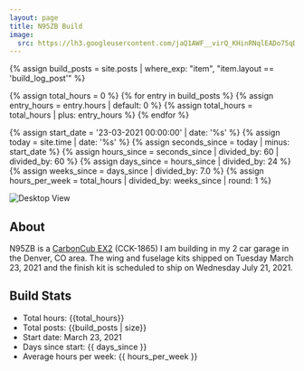 ```yaml
---
layout: page
title: N95ZB Build
image:
  src: https://lh3.googleusercontent.com/jaQ1AWF__virQ_KHinRNqlEADo75qDH9ELZvUXp4MR8Lp20077jocDrz3tA1x-hPyg4TgPSogJjAQgbqY9XU-ovsDDuGGyEsx45n4BQA9xM4RFmPaR_6rfIxoR5S5aZwkfFZH7tWumM=w2400
---
```


{% assign build_posts = site.posts | where_exp: "item", "item.layout == 'build_log_post'"  %}

{% assign total_hours = 0 %}
{% for entry in build_posts %}
  {% assign entry_hours = entry.hours | default: 0 %}
  {% assign total_hours = total_hours | plus: entry_hours %}
{% endfor %}

{% assign start_date = '23-03-2021 00:00:00' | date: '%s' %}
{% assign today = site.time | date: '%s' %}
{% assign seconds_since = today | minus: start_date %}
{% assign hours_since = seconds_since | divided_by: 60 | divided_by: 60 %}
{% assign days_since = hours_since | divided_by: 24 %}
{% assign weeks_since = days_since | divided_by: 7.0 %}
{% assign hours_per_week = total_hours | divided_by: weeks_since | round: 1 %}

![Desktop View](https://lh3.googleusercontent.com/jaQ1AWF__virQ_KHinRNqlEADo75qDH9ELZvUXp4MR8Lp20077jocDrz3tA1x-hPyg4TgPSogJjAQgbqY9XU-ovsDDuGGyEsx45n4BQA9xM4RFmPaR_6rfIxoR5S5aZwkfFZH7tWumM=w2400)

## About
N95ZB is a [CarbonCub EX2](http://cubcrafters.com/carboncub/ex) (CCK-1865) I am building in my 2 car garage in the Denver, CO area. The wing and fuselage kits shipped on Tuesday March 23, 2021 and the finish kit is scheduled to ship on Wednesday July 21, 2021.

## Build Stats
* Total hours: {{total_hours}}
* Total posts: {{build_posts | size}}
* Start date: March 23, 2021
* Days since start: {{ days_since }}
* Average hours per week: {{ hours_per_week }}